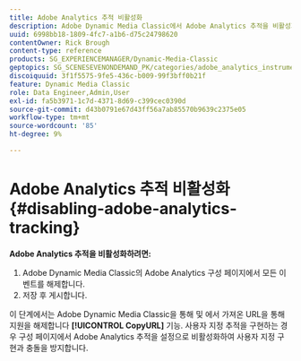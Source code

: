 ```yaml
---
title: Adobe Analytics 추적 비활성화
description: Adobe Dynamic Media Classic에서 Adobe Analytics 추적을 비활성화하는 방법을 알아봅니다.
uuid: 6998bb18-1809-4fc7-a1b6-d75c24798620
contentOwner: Rick Brough
content-type: reference
products: SG_EXPERIENCEMANAGER/Dynamic-Media-Classic
geptopics: SG_SCENESEVENONDEMAND_PK/categories/adobe_analytics_instrumentation_kit
discoiquuid: 3f1f5575-9fe5-436c-b009-99f3bff0b21f
feature: Dynamic Media Classic
role: Data Engineer,Admin,User
exl-id: fa5b3971-1c7d-4371-8d69-c399cec0390d
source-git-commit: d43b0791e67d43ff56a7ab85570b9639c2375e05
workflow-type: tm+mt
source-wordcount: '85'
ht-degree: 9%

---
```


# Adobe Analytics 추적 비활성화{#disabling-adobe-analytics-tracking}

**Adobe Analytics 추적을 비활성화하려면:**

1. Adobe Dynamic Media Classic의 Adobe Analytics 구성 페이지에서 모든 이벤트를 해제합니다.
1. 저장 후 게시합니다.

이 단계에서는 Adobe Dynamic Media Classic을 통해 및 에서 가져온 URL을 통해 지원을 해제합니다 **[!UICONTROL CopyURL]** 기능. 사용자 지정 추적을 구현하는 경우 구성 페이지에서 Adobe Analytics 추적을 설정으로 비활성화하여 사용자 지정 구현과 충돌을 방지합니다.
